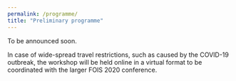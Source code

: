 ```yaml
---
permalink: /programme/
title: "Preliminary programme"
---
```


To be announced soon.

In case of wide-spread travel restrictions, such as caused by the COVID-19 outbreak, the workshop will be held online in a virtual format to be coordinated with the larger FOIS 2020 conference.

